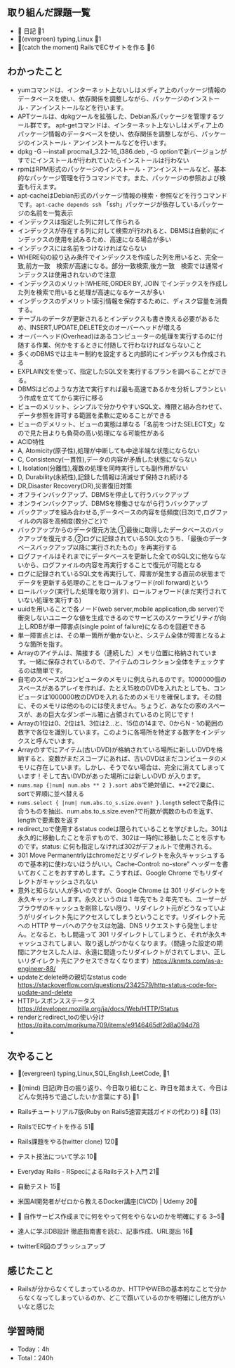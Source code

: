 
## 取り組んだ課題一覧

- :memo: 日記 :tomato:1
- :deciduous_tree:(evergreen) typing,Linux :tomato:1
- :stars:(catch the moment) RailsでECサイトを作る :tomato:6

## わかったこと

- yumコマンドは、インターネット上ないしはメディア上のパッケージ情報のデータベースを使い、依存関係を調整しながら、パッケージのインストール・アンインストールなどを行います。
- APTツールは、dpkgツールを拡張した、Debian系パッケージを管理するツール群です。
apt-getコマンドは、インターネット上ないしはメディア上のパッケージ情報のデータベースを使い、依存関係を調整しながら、パッケージのインストール・アンインストールなどを行います。
- dpkg -G --install procmail_3.22-16_i386.deb , -G optionで新バージョンがすでにインストールが行われていたらインストールは行わない
- rpmはRPM形式のパッケージのインストール・アンインストールなど、基本的なパッケージ管理を行うコマンドです。また、パッケージの参照および検査も行えます。
- apt-cacheはDebian形式のパッケージ情報の検索・参照などを行うコマンドです。`apt-cache depends ssh` 「ssh」パッケージが依存しているパッケージの名前を一覧表示
- インデックスは指定した列に対して作られる
- インデックスが存在する列に対して検索が行われると、DBMSは自動的にインデックスの使用を試みるため、高速になる場合が多い
- インデックスには名前をつけなければならない
- WHERE句の絞り込み条件でインデックスを作成した列を用いると、完全一致,前方一致　検索が高速になる。部分一致検索,後方一致　検索では通常インデックスは使用されないので注意
- インデックスのメリット!WHERE,ORDER BY, JOIN でインデックスを作成した列を検索で用いると処理が高速になるケースが多い
- インデックスのデメリット!索引情報を保存するために、ディスク容量を消費する。
- テーブルのデータが更新されるとインデックスも書き換える必要があるため、INSERT,UPDATE,DELETE文のオーバーヘッドが増える
- オーバーヘッド(Overhead)はあるコンピューターの処理を実行するのに付随する作業、何かをするときに付随して行わなければならないこと
- 多くのDBMSでは主キー制約を設定すると内部的にインデックスも作成される
- EXPLAIN文を使って、指定したSQL文を実行するプランを調べることができる。
- DBMSはどのような方法で実行すれば最も高速であるかを分析しプランという作成を立ててから実行に移る
- ビューのメリット、シンプルで分かりやすいSQL文、権限と組み合わせて、データ参照を許可する範囲を柔軟に定めることができる
- ビューのデメリット、ビューの実態は単なる「名前をつけたSELECT文」なので見た目よりも負荷の高い処理になる可能性がある
- ACID特性
- A, Atomicity(原子性),処理が中断しても中途半端な状態にならない
- C, Consistency(一貫性),データの内容が矛盾した状態にならない
- I, Isolation(分離性),複数の処理を同時実行しても副作用がない
- D, Durability(永続性),記録した情報は消滅せず保持され続ける
- DR,Disaster Recovery(DR),災害復旧対策
- オフラインバックアップ、DBMSを停止して行うバックアップ
- オンラインバックアップ、DBMSを稼働させながら行うバックアップ
- バックアップを組み合わせる,データベースの内容を低頻度(日次)で,ログファイルの内容を高頻度(数分ごと)で
- バックアップからのデータ復元方法,①最後に取得したデータベースのバックアップを復元する,②ログに記録されているSQL文のうち、「最後のデータベースバックアップ以降に実行されたもの」を再実行する
- ログファイルはそれまでにデータベースを更新した全てのSQL文に他ならないから、ログファイルの内容を再実行することで復元が可能となる
- ログに記録されているSQL文を再実行して、障害が発生する直前の状態までデータを更新する処理のことをロールフォワード(roll forward)という
- ロールバック(実行した処理を取り消す)、ロールフォワード(まだ実行されていない処理を実行する)
- uuidを用いることで各ノード(web server,mobile application,db server)で衝突しないユニークな値を生成できるのでサービスのスケーラビリティが向上しRDBが単一障害点(single point of failure)になるのを回避できる
- 単一障害点とは、その単一箇所が働かないと、システム全体が障害となるような箇所を指す。
- Arrayのアイテムは、隣接する（連続した）メモリ位置に格納されています。一緒に保存されているので、アイテムのコレクション全体をチェックするのは簡単です。
- 自宅のスペースがコンピュータのメモリに例えられるのです。1000000個のスペースがあるアレイを作れば、たとえ15枚のDVDを入れたとしても、コンピュータは1000000枚のDVDを入れるためのメモリを確保します。その間に、そのメモリは他のものには使えません。ちょうど、あなたの家のスペースが、あの巨大なダンボール箱に占領されているのと同じです！
- Arrayの1位は0、2位は1、3位は2...と、15位の14まで、0からN - 1の範囲の数字で各位を識別しています。このように各場所を特定する数字をインデックスと呼んでいます。
- Arrayのすでにアイテム(古いDVD)が格納されている場所に新しいDVDを格納すると、変数がまだスコープにあれば、古いDVDはまだコンピュータのメモリに存在しています。しかし、そうでない場合は、完全に消えてしまっています！そして古いDVDがあった場所には新しいDVD が入ります。
- `nums.map {|num| num.abs ** 2 }.sort` .absで絶対値に、**2で2乗に、sortで昇順に並べ替える
- `nums.select { |num| num.abs.to_s.size.even? }.length` selectで条件に合うものを抽出、num.abs.to_s.size.even?で桁数が偶数のものを返す、lengthで要素数を返す
- redirect_toで使用するstatus codeは限られていることを学びました。301は永久的に移動したことを示すもので、302は一時的に移動したことを示すものです。status: に何も指定しなければ302がデフォルトで使用される。
- 301 Move Permanentrlyはchromeだとリダイレクトを永久キャッシュするので基本的に使わないほうがいい。Cache-Control: no-store" ヘッダーを書いておくことをおすすめします。こうすれば、Google Chrome でもリダイレクトがキャッシュされない 
- 意外と知らない人が多いのですが、Google Chrome は 301 リダイレクトを永久キャッシュします。永久というのは 1 年先でも 2 年先でも、ユーザーがブラウザのキャッシュを削除しない限り、リダイレクト元がどうなっていようがリダイレクト先にアクセスしてしまうということです。リダイレクト元への HTTP サーバへのアクセスは勿論、DNS リクエストすら発生しません。となると、もし間違って 301 リダイレクトしてしまうと、それが永久キャッシュされてしまい、取り返しがつかなくなります。（間違った設定の期間にアクセスした人は、永遠に間違ったリダイレクトがされてしまい、正しいリダイレクト先にアクセスできなくなります）https://knmts.com/as-a-engineer-88/
- updateとdelete時の親切なstatus code https://stackoverflow.com/questions/2342579/http-status-code-for-update-and-delete
- HTTPレスポンスステータス https://developer.mozilla.org/ja/docs/Web/HTTP/Status
- renderとredirect_toの使い分け https://qiita.com/morikuma709/items/e9146465df2d8a094d78
- 

## 次やること

- :deciduous_tree:(evergreen) typing,Linux,SQL,English,LeetCode, :tomato:1
- :memo:(mind) 日記(昨日の振り返り、今日取り組むこと、昨日を踏まえて、今日はどんな気持ちで過ごしたいか言葉にする) :tomato:1

- Railsチュートリアル7版(Ruby on Rails5速習実践ガイドの代わり) 8:tomato: (13)
- RailsでECサイトを作る 51:tomato:
- Rails課題をやる(twitter clone) 120:tomato:
- テスト技法について学ぶ 10:tomato:
- Everyday Rails - RSpecによるRailsテスト入門 21:tomato:
- 自動テスト 15:tomato:
- 米国AI開発者がゼロから教えるDocker講座(CI/CD) | Udemy 20:tomato:
- :compass: 自作サービス作成までに何をやって何をやらないのかを明確にする 3~5:tomato:

- 達人に学ぶDB設計 徹底指南書を読む、記事作成、URL提出 16:tomato:
- twitterER図のブラッシュアップ

## 感じたこと

- Railsが分からなくてしまっているのか、HTTPやWEBの基本的なことで分からなくなってしまっているのか、どこで躓いているのかを明確にし他方がいいなと感じた

## 学習時間

- Today：4h
- Total：240h
